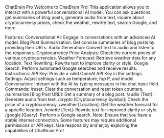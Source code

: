 ChatBrain Pro
Welcome to ChatBrain Pro! This application allows you to interact with a powerful conversational AI model. You can ask questions, get summaries of blog posts, generate audio from text, inquire about cryptocurrency prices, check the weather, rewrite text, search Google, and more.

Features:
Conversational AI: Engage in conversations with an advanced AI model.
Blog Post Summarization: Get concise summaries of blog posts by providing their URLs.
Audio Generation: Convert text to audio and listen to the responses.
Cryptocurrency Price Analysis: Check the current prices of various cryptocurrencies.
Weather Forecast: Retrieve weather data for any location.
Text Rewriting: Rewrite text to improve clarity or style.
Google Search: Perform automated Google searches and receive results.
Instructions:
API Key: Provide a valid OpenAI API Key in the settings.
Settings: Adjust settings such as temperature, top P, and model.
Conversation: Interact with the AI by typing messages in the chat input field.
Commands:
/reset: Clear the conversation and reset token counters.
/summarize [Blog Post URL]: Get a summary of a blog post.
/audio [Text]: Generate audio from text.
/crypto [Cryptocurrency Symbol]: Check the price of a cryptocurrency.
/weather [Location]: Get the weather forecast for a specific location.
/rewrite [Text]: Rewrite text for improved clarity or style.
/google [Query]: Perform a Google search.
Note:
Ensure that you have a stable internet connection.
Some features may require additional permissions or API keys.
Use responsibly and enjoy exploring the capabilities of ChatBrain Pro!
